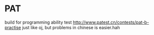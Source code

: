 # PAT
build for programming ability test
http://www.patest.cn/contests/pat-b-practise 
just like oj, but problems in chinese is easier.hah

